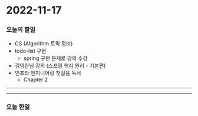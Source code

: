 2022-11-17
==========

### 오늘의 할일
* CS (Algorithm 토픽 정리)
* todo-list 구현
  * spring 구현 문제로 강의 수강
* 김영한님 강의 (스프링 핵심 원리 - 기본편)
* 인프라 엔지니어링 첫걸음 독서
    * Chapter 2

<hr/>
<hr/>

### 오늘 한일